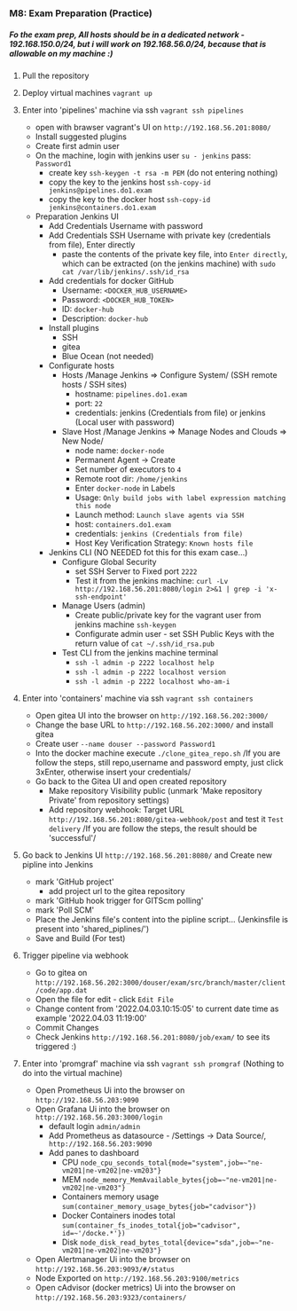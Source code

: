 ### M8: Exam Preparation (Practice)

##### Fo the exam prep, All hosts should be in a dedicated network - 192.168.150.0/24, but i will work on 192.168.56.0/24, because that is allowable on my machine :)

1. Pull the repository
2. Deploy virtual machines `vagrant up`

3. Enter into 'pipelines' machine via ssh `vagrant ssh pipelines`
    - open with brawser vagrant's UI on `http://192.168.56.201:8080/`
    - Install suggested plugins
    - Create first admin user
    - On the machine, login with jenkins user `su - jenkins` pass: `Password1`
        - create key `ssh-keygen -t rsa -m PEM` (do not entering nothing)
        - copy the key to the jenkins host `ssh-copy-id jenkins@pipelines.do1.exam`
        - copy the key to the docker host `ssh-copy-id jenkins@containers.do1.exam`
    - Preparation Jenkins UI
        - Add Credentials Username with password
        - Add Credentials SSH Username with private key (credentials from file), Enter directly
            - paste the contents of the private key file, into `Enter directly`, which can be extracted (on the jenkins machine) with `sudo cat /var/lib/jenkins/.ssh/id_rsa`
        - Add credentials for docker GitHub
            - Username: `<DOCKER_HUB_USERNAME>`
            - Password: `<DOCKER_HUB_TOKEN>`
            - ID: `docker-hub`
            - Description: `docker-hub`
        - Install plugins
            - SSH
            - gitea
            - Blue Ocean (not needed)
        - Configurate hosts
            - Hosts /Manage Jenkins => Configure System/ (SSH remote hosts / SSH sites)
                - hostname: `pipelines.do1.exam`
                - port: `22`
                - credentials: jenkins (Credentials from file) or jenkins (Local user with password)
            - Slave Host /Manage Jenkins => Manage Nodes and Clouds => New Node/
                - node name: `docker-node`
                - Permanent Agent -> Create
                - Set number of executors to `4`
                - Remote root dir: `/home/jenkins`
                - Enter `docker-node` in Labels
                - Usage: `Only build jobs with label expression matching this node`
                - Launch method: `Launch slave agents via SSH`
                - host: `containers.do1.exam`
                - credentials: `jenkins (Credentials from file)`
                - Host Key Verification Strategy: `Known hosts file`
        - Jenkins CLI (NO NEEDED fot this for this exam case...)
            - Configure Global Security
                - set SSH Server to Fixed port `2222`
                - Test it from the jenkins machine: `curl -Lv http://192.168.56.201:8080/login 2>&1 | grep -i 'x-ssh-endpoint'`
            - Manage Users (admin)
                - Create public/private key for the vagrant user from jenkins machine `ssh-keygen`
                - Configurate admin user - set SSH Public Keys with the return value of `cat ~/.ssh/id_rsa.pub`
            - Test CLI from the jenkins machine terminal
                - `ssh -l admin -p 2222 localhost help`
                - `ssh -l admin -p 2222 localhost version`
                - `ssh -l admin -p 2222 localhost who-am-i`

4. Enter into 'containers' machine via ssh `vagrant ssh containers`
    - Open gitea UI into the browser on `http://192.168.56.202:3000/`
    - Change the base URL to `http://192.168.56.202:3000/` and install gitea
    - Create user `--name douser --password Password1`
    - Into the docker machine execute `./clone_gitea_repo.sh` /If you are follow the steps, still repo,username and password empty, just click 3xEnter, otherwise insert your credentials/
    - Go back to the Gitea UI and open created repository
        - Make repository Visibility public (unmark 'Make repository Private' from repository settings)
        - Add repository webhook: Target URL `http://192.168.56.201:8080/gitea-webhook/post` and test it `Test delivery` /If you are follow the steps, the result should be 'successful'/

5. Go back to Jenkins UI `http://192.168.56.201:8080/` and Create new pipline into Jenkins
    - mark 'GitHub project'
        - add project url to the gitea repository
    - mark 'GitHub hook trigger for GITScm polling'
    - mark 'Poll SCM'
    - Place the Jenkins file's content into the pipline script... (Jenkinsfile is present into 'shared_piplines/')
    - Save and Build (For test)

6. Trigger pipeline via webhook
    - Go to gitea on `http://192.168.56.202:3000/douser/exam/src/branch/master/client/code/app.dat`
    - Open the file for edit - click `Edit File`
    - Change content from '2022.04.03.10:15:05' to current date time as example '2022.04.03 11:19:00'
    - Commit Changes
    - Check Jenkins `http://192.168.56.201:8080/job/exam/` to see its triggered :)

6. Enter into 'promgraf' machine via ssh `vagrant ssh promgraf` (Nothing to do into the virtual machine)
    - Open Prometheus Ui into the browser on `http://192.168.56.203:9090`
    - Open Grafana Ui into the browser on `http://192.168.56.203:3000/login`
        - default login `admin/admin`
        - Add Prometheus as datasource - /Settings -> Data Source/, ` http://192.168.56.203:9090`
        - Add panes to dashboard
            - CPU `node_cpu_seconds_total{mode="system",job=~"ne-vm201|ne-vm202|ne-vm203"}`
            - MEM `node_memory_MemAvailable_bytes{job=~"ne-vm201|ne-vm202|ne-vm203"}`
            - Containers memory usage `sum(container_memory_usage_bytes{job="cadvisor"})`
            - Docker Containers inodes total `sum(container_fs_inodes_total{job="cadvisor",  id=~'/docke.*'})`
            - Disk `node_disk_read_bytes_total{device="sda",job=~"ne-vm201|ne-vm202|ne-vm203"}`
    - Open Alertmanager Ui into the browser on `http://192.168.56.203:9093/#/status`
    - Node Exported on `http://192.168.56.203:9100/metrics`
    - Open cAdvisor (docker metrics) Ui into the browser on `http://192.168.56.203:9323/containers/`
